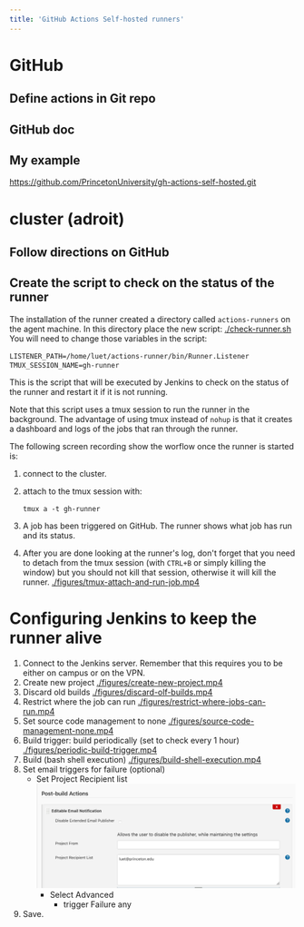 ```yaml
---
title: 'GitHub Actions Self-hosted runners'
---
```


GitHub
======

Define actions in Git repo
--------------------------

GitHub doc
----------

My example
----------

<https://github.com/PrincetonUniversity/gh-actions-self-hosted.git>

cluster (adroit)
================

Follow directions on GitHub
---------------------------

Create the script to check on the status of the runner
------------------------------------------------------

The installation of the runner created a directory called
`actions-runners` on the agent machine. In this directory place the new
script: [./check-runner.sh](./check-runner.sh) You will need to change
those variables in the script:

``` {.shell}
LISTENER_PATH=/home/luet/actions-runner/bin/Runner.Listener
TMUX_SESSION_NAME=gh-runner
```

This is the script that will be executed by Jenkins to check on the
status of the runner and restart it if it is not running.

Note that this script uses a tmux session to run the runner in the
background. The advantage of using tmux instead of `nohup` is that it
creates a dashboard and logs of the jobs that ran through the runner.

The following screen recording show the worflow once the runner is
started is:

1.  connect to the cluster.

2.  attach to the tmux session with:

    ``` {.example}
    tmux a -t gh-runner
    ```

3.  A job has been triggered on GitHub. The runner shows what job has
    run and its status.

4.  After you are done looking at the runner\'s log, don\'t forget that
    you need to detach from the tmux session (with `CTRL+B` or simply
    killing the window) but you should not kill that session, otherwise
    it will kill the runner.
    [./figures/tmux-attach-and-run-job.mp4](./figures/tmux-attach-and-run-job.mp4)

Configuring Jenkins to keep the runner alive
============================================

1.  Connect to the Jenkins server. Remember that this requires you to be
    either on campus or on the VPN.
2.  Create new project
    [./figures/create-new-project.mp4](./figures/create-new-project.mp4)
3.  Discard old builds
    [./figures/discard-olf-builds.mp4](./figures/discard-olf-builds.mp4)
4.  Restrict where the job can run
    [./figures/restrict-where-jobs-can-run.mp4](./figures/restrict-where-jobs-can-run.mp4)
5.  Set source code management to none
    [./figures/source-code-management-none.mp4](./figures/source-code-management-none.mp4)
6.  Build trigger: build periodically (set to check every 1 hour)
    [./figures/periodic-build-trigger.mp4](./figures/periodic-build-trigger.mp4)
7.  Build (bash shell execution)
    [./figures/build-shell-execution.mp4](./figures/build-shell-execution.mp4)
8.  Set email triggers for failure (optional)
    -   Set Project Recipient list
        ![](./figures/post-build-actions-project-recipient-list.png)
        -   Select Advanced
            -   trigger Failure any
9.  Save.
